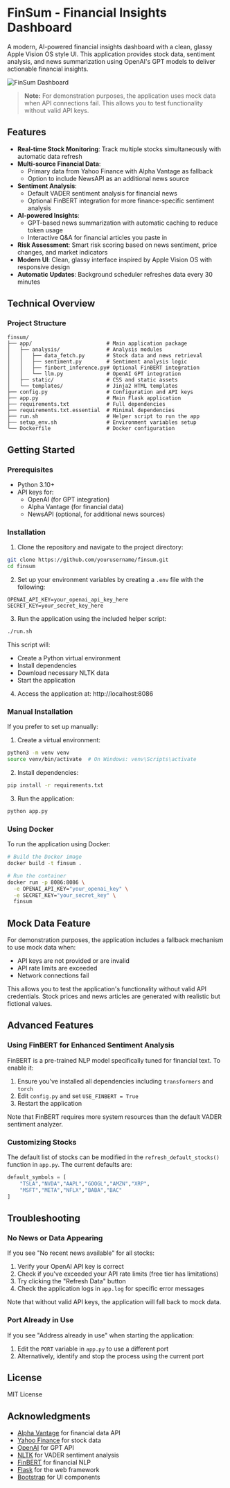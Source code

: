 # FinSum - Financial Insights Dashboard

A modern, AI-powered financial insights dashboard with a clean, glassy Apple Vision OS style UI. This application provides stock data, sentiment analysis, and news summarization using OpenAI's GPT models to deliver actionable financial insights.

![FinSum Dashboard](homescreen.png)

> **Note:** For demonstration purposes, the application uses mock data when API connections fail. This allows you to test functionality without valid API keys.

## Features

- **Real-time Stock Monitoring**: Track multiple stocks simultaneously with automatic data refresh
- **Multi-source Financial Data**: 
  - Primary data from Yahoo Finance with Alpha Vantage as fallback
  - Option to include NewsAPI as an additional news source
- **Sentiment Analysis**: 
  - Default VADER sentiment analysis for financial news
  - Optional FinBERT integration for more finance-specific sentiment analysis
- **AI-powered Insights**:
  - GPT-based news summarization with automatic caching to reduce token usage
  - Interactive Q&A for financial articles you paste in
- **Risk Assessment**: Smart risk scoring based on news sentiment, price changes, and market indicators
- **Modern UI**: Clean, glassy interface inspired by Apple Vision OS with responsive design
- **Automatic Updates**: Background scheduler refreshes data every 30 minutes

## Technical Overview

### Project Structure

```
finsum/
├── app/                        # Main application package
│   ├── analysis/               # Analysis modules
│   │   ├── data_fetch.py       # Stock data and news retrieval
│   │   ├── sentiment.py        # Sentiment analysis logic
│   │   ├── finbert_inference.py# Optional FinBERT integration
│   │   └── llm.py              # OpenAI GPT integration
│   ├── static/                 # CSS and static assets
│   └── templates/              # Jinja2 HTML templates
├── config.py                   # Configuration and API keys
├── app.py                      # Main Flask application
├── requirements.txt            # Full dependencies
├── requirements.txt.essential  # Minimal dependencies
├── run.sh                      # Helper script to run the app
├── setup_env.sh                # Environment variables setup
└── Dockerfile                  # Docker configuration
```

## Getting Started

### Prerequisites

- Python 3.10+
- API keys for:
  - OpenAI (for GPT integration)
  - Alpha Vantage (for financial data)
  - NewsAPI (optional, for additional news sources)

### Installation

1. Clone the repository and navigate to the project directory:
```bash
git clone https://github.com/yourusername/finsum.git
cd finsum
```

2. Set up your environment variables by creating a `.env` file with the following:
```
OPENAI_API_KEY=your_openai_api_key_here
SECRET_KEY=your_secret_key_here
```

3. Run the application using the included helper script:
```bash
./run.sh
```
This script will:
- Create a Python virtual environment
- Install dependencies
- Download necessary NLTK data
- Start the application

4. Access the application at: http://localhost:8086

### Manual Installation

If you prefer to set up manually:

1. Create a virtual environment:
```bash
python3 -m venv venv
source venv/bin/activate  # On Windows: venv\Scripts\activate
```

2. Install dependencies:
```bash
pip install -r requirements.txt
```

3. Run the application:
```bash
python app.py
```

### Using Docker

To run the application using Docker:

```bash
# Build the Docker image
docker build -t finsum .

# Run the container
docker run -p 8086:8086 \
  -e OPENAI_API_KEY="your_openai_key" \
  -e SECRET_KEY="your_secret_key" \
  finsum
```

## Mock Data Feature

For demonstration purposes, the application includes a fallback mechanism to use mock data when:
- API keys are not provided or are invalid
- API rate limits are exceeded
- Network connections fail

This allows you to test the application's functionality without valid API credentials. Stock prices and news articles are generated with realistic but fictional values.

## Advanced Features

### Using FinBERT for Enhanced Sentiment Analysis

FinBERT is a pre-trained NLP model specifically tuned for financial text. To enable it:

1. Ensure you've installed all dependencies including `transformers` and `torch`
2. Edit `config.py` and set `USE_FINBERT = True`
3. Restart the application

Note that FinBERT requires more system resources than the default VADER sentiment analyzer.

### Customizing Stocks

The default list of stocks can be modified in the `refresh_default_stocks()` function in `app.py`. The current defaults are:

```python
default_symbols = [
    "TSLA","NVDA","AAPL","GOOGL","AMZN","XRP",
    "MSFT","META","NFLX","BABA","BAC"
]
```

## Troubleshooting

### No News or Data Appearing

If you see "No recent news available" for all stocks:
1. Verify your OpenAI API key is correct
2. Check if you've exceeded your API rate limits (free tier has limitations)
3. Try clicking the "Refresh Data" button
4. Check the application logs in `app.log` for specific error messages

Note that without valid API keys, the application will fall back to mock data.

### Port Already in Use

If you see "Address already in use" when starting the application:
1. Edit the `PORT` variable in `app.py` to use a different port
2. Alternatively, identify and stop the process using the current port

## License

MIT License

## Acknowledgments

- [Alpha Vantage](https://www.alphavantage.co/) for financial data API
- [Yahoo Finance](https://finance.yahoo.com/) for stock data
- [OpenAI](https://openai.com/) for GPT API
- [NLTK](https://www.nltk.org/) for VADER sentiment analysis
- [FinBERT](https://github.com/ProsusAI/finBERT) for financial NLP
- [Flask](https://flask.palletsprojects.com/) for the web framework
- [Bootstrap](https://getbootstrap.com/) for UI components 